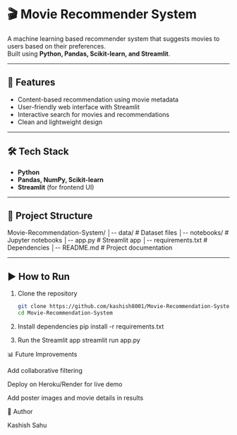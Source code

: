 # 🎬 Movie Recommender System

A machine learning based recommender system that suggests movies to users based on their preferences.  
Built using **Python, Pandas, Scikit-learn, and Streamlit**.

---

## 🚀 Features
- Content-based recommendation using movie metadata  
- User-friendly web interface with Streamlit  
- Interactive search for movies and recommendations  
- Clean and lightweight design  

---

## 🛠️ Tech Stack
- **Python**  
- **Pandas, NumPy, Scikit-learn**  
- **Streamlit** (for frontend UI)  

---

## 📂 Project Structure
Movie-Recommendation-System/
│-- data/ # Dataset files
│-- notebooks/ # Jupyter notebooks
│-- app.py # Streamlit app
│-- requirements.txt # Dependencies
│-- README.md # Project documentation

---

## ▶️ How to Run
1. Clone the repository  
   ```bash
   git clone https://github.com/kashish8001/Movie-Recommendation-System.git
   cd Movie-Recommendation-System
2. Install dependencies
    pip install -r requirements.txt

3. Run the Streamlit app
    streamlit run app.py

📊 Future Improvements

Add collaborative filtering

Deploy on Heroku/Render for live demo

Add poster images and movie details in results

👤 Author

Kashish Sahu
